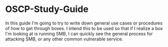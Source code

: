 # OSCP-Study-Guide
In this guide I'm going to try to write down general use cases or procedures of how to get through boxes. I intend this to be used so that if I realize a box I'm looking at is running SMB, I can quickly see the general process for attacking SMB, or any other common vulnerable service. 
